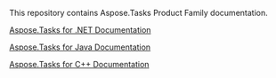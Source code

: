 This repository contains Aspose.Tasks Product Family documentation.

[Aspose.Tasks for .NET Documentation](net)

[Aspose.Tasks for Java Documentation](java)

[Aspose.Tasks for C++ Documentation](cpp)
